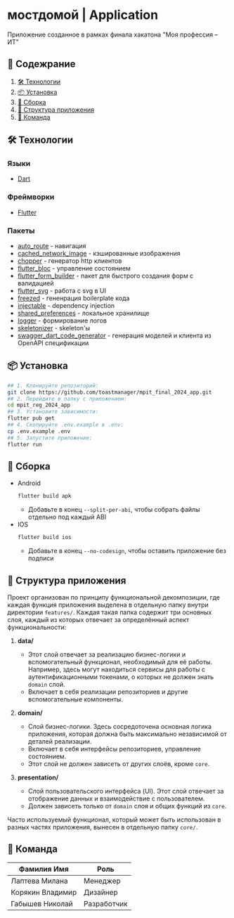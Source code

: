 # мостдомой | Application

Приложение созданное в рамках финала хакатона "Моя профессия – ИТ"

## 📖 Содежрание

1. [🛠 Технологии](#-технологии)
2. [📦 Установка](#-установка)
3. [🔧 Сборка](#-сборка)
4. [📂 Структура приложения](#-структура-приложения)
5. [🤝 Команда](#-команда)

## 🛠 Технологии

### Языки

- [Dart](https://dart.dev/)

### Фреймворки

- [Flutter](https://flutter.dev/)

### Пакеты

- [auto_route](https://pub.dev/packages/auto_route) - навигация
- [cached_network_image](https://pub.dev/packages/cached_network_image) - кэшированные изображения
- [chopper](https://pub.dev/packages/chopper) - генератор http клиентов
- [flutter_bloc](https://pub.dev/packages/flutter_bloc) - управление состоянием
- [flutter_form_builder](https://pub.dev/packages/flutter_form_builder) - пакет для быстрого создания форм с валидацией
- [flutter_svg](https://pub.dev/packages/flutter_svg) - работа с svg в UI
- [freezed](https://pub.dev/packages/freezed) - гененрация boilerplate кода
- [injectable](https://pub.dev/packages/injectable) - dependency injection
- [shared_preferences](https://pub.dev/packages/shared_preferences) - локальное хранилище
- [logger](https://pub.dev/packages/logger) - формирование логов
- [skeletonizer](https://pub.dev/packages/skeletonizer) - skeleton'ы
- [swagger_dart_code_generator](https://pub.dev/packages/swagger_dart_code_generator) - генерация моделей и клиента из OpenAPI спецификации

## 📦 Установка

```bash
## 1. Клонируйте репозиторий:
git clone https://github.com/toastmanager/mpit_final_2024_app.git
## 2. Перейдите в папку с приложением:
cd mpit_reg_2024_app
## 3. Установите зависимости:
flutter pub get
## 4. Скопируйте .env.example в .env:
cp .env.example .env
## 5. Запустите приложение:
flutter run
```

## 🔧 Сборка

- Android
  ```bash
  flutter build apk
  ```
  - Добавьте в конец `--split-per-abi`, чтобы собрать файлы отдельно под каждый ABI
- IOS
  ```bash
  flutter build ios
  ```
  - Добавьте в конец `--no-codesign`, чтобы оставить приложение без подписи

## 📂 Структура приложения

Проект организован по принципу функциональной декомпозиции, где каждая функция приложения выделена в отдельную папку внутри директории `features/`. Каждая такая папка содержит три основных слоя, каждый из которых отвечает за определённый аспект функциональности:

1. **data/**

   - Этот слой отвечает за реализацию бизнес-логики и вспомогательный функционал, необходимый для её работы. Например, здесь могут находиться сервисы для работы с аутентификационными токенами, о которых не должен знать `domain` слой.
   - Включает в себя реализации репозиториев и другие вспомогательные компоненты.

2. **domain/**

   - Слой бизнес-логики. Здесь сосредоточена основная логика приложения, которая должна быть максимально независимой от деталей реализации.
   - Включает в себя интерфейсы репозиториев, управление состоянием.
   - Этот слой не должен зависеть от других слоёв, кроме `core`.

3. **presentation/**
   - Слой пользовательского интерфейса (UI). Этот слой отвечает за отображение данных и взаимодействие с пользователем.
   - Должен зависеть только от `domain` слоя и общих функций из `core`.

Часто используемый функционал, который может быть использован в разных частях приложения, вынесен в отдельную папку `core/`.

## 🤝 Команда

| Фамилия Имя      | Роль        |
| ---------------- | ----------- |
| Лаптева Милана   | Менеджер    |
| Корякин Владимир | Дизайнер    |
| Габышев Николай  | Разработчик |
